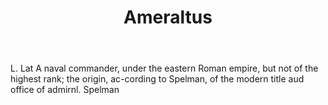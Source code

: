 ---
title: Ameraltus
letter: A
permalink: "/definitions/bld-ameraltus.html"
body: L. Lat A naval commander, under the eastern Roman empire, but not of the highest
  rank; the origin, ac-cording to Spelman, of the modern title aud office of admirnl.
  Spelman
published_at: '2018-07-07'
source: Black's Law Dictionary 2nd Ed (1910)
layout: post
---